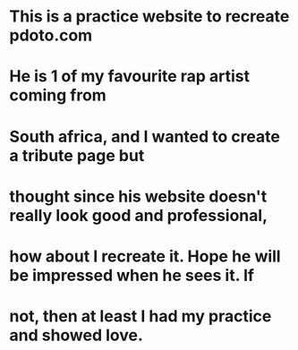 # This is a practice website to recreate pdoto.com
# He is 1 of my favourite rap artist coming from 
# South africa, and I wanted to create a tribute page but
# thought since his website doesn't really look good and professional,
# how about I recreate it. Hope he will be impressed when he sees it. If 
# not, then at least I had my practice and showed love.